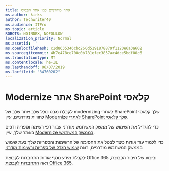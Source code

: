 ```yaml
---
title: אתר מודרניים כמו אתר הבסיס
ms.author: kirks
author: Techwriter40
ms.audience: ITPro
ms.topic: article
ROBOTS: NOINDEX, NOFOLLOW
localization_priority: Normal
ms.assetid: ''
ms.openlocfilehash: c1d8635346cbc260d5191878879f1120e6a3a602
ms.sourcegitcommit: 4b7e478ce700c0b781efec3857ac4dce5bdf00c6
ms.translationtype: MT
ms.contentlocale: he-IL
ms.lasthandoff: 06/07/2019
ms.locfileid: "34760202"
---
```

# <a name="modernize-classic-sharepoint-site"></a>Modernize אתר SharePoint קלאסי

לקבלת מבט כולל שלב אחר שלב של modernizing לאתרי SharePoint שלך קלאסי לחוויית מודרניים, עיין [Modernize לאתרי SharePoint שלך קלאסי](https://docs.microsoft.com/sharepoint/dev/transform/modernize-classic-sites).

כדי להגדיל את השימוש של ממשק המשתמש מודרני עבור דפי רשימה וספריה ודפים באתר שלך, עיין [Modernize בממשק המשתמש](https://docs.microsoft.com/sharepoint/dev/transform/modernize-userinterface). 

כדי ללמוד עוד אודות כיצד לבטל את החסימה של הרשימות והספריות שלך בעת שימוש בממשק המשתמש מודרניים, ראה [שימוש הגדל של ספריות ורשימות מודרני](https://docs.microsoft.com/sharepoint/dev/transform/modernize-userinterface-lists-and-libraries)

לקבלת מידע נוסף אודות התחברות לקבוצת Office 365 וביצוע של חיבור הקבוצה, ראה [התחברות לקבוצת Office 365](https://docs.microsoft.com/sharepoint/dev/transform/modernize-connect-to-office365-group).
